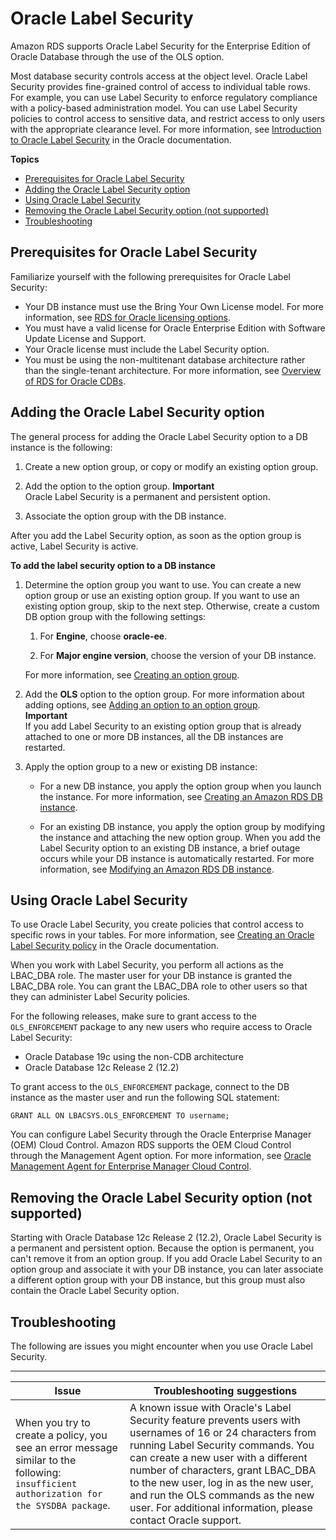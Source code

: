 # Oracle Label Security<a name="Oracle.Options.OLS"></a>

Amazon RDS supports Oracle Label Security for the Enterprise Edition of Oracle Database through the use of the OLS option\.

Most database security controls access at the object level\. Oracle Label Security provides fine\-grained control of access to individual table rows\. For example, you can use Label Security to enforce regulatory compliance with a policy\-based administration model\. You can use Label Security policies to control access to sensitive data, and restrict access to only users with the appropriate clearance level\. For more information, see [Introduction to Oracle Label Security](https://docs.oracle.com/database/121/OLSAG/intro.htm#OLSAG001) in the Oracle documentation\.

**Topics**
+ [Prerequisites for Oracle Label Security](#Oracle.Options.OLS.PreReqs)
+ [Adding the Oracle Label Security option](#Oracle.Options.OLS.Add)
+ [Using Oracle Label Security](#Oracle.Options.OLS.Using)
+ [Removing the Oracle Label Security option \(not supported\)](#Oracle.Options.OLS.Remove)
+ [Troubleshooting](#Oracle.Options.OLS.Troubleshooting)

## Prerequisites for Oracle Label Security<a name="Oracle.Options.OLS.PreReqs"></a>

Familiarize yourself with the following prerequisites for Oracle Label Security: 
+ Your DB instance must use the Bring Your Own License model\. For more information, see [RDS for Oracle licensing options](Oracle.Concepts.Licensing.md)\. 
+ You must have a valid license for Oracle Enterprise Edition with Software Update License and Support\. 
+ Your Oracle license must include the Label Security option\. 
+ You must be using the non\-multitenant database architecture rather than the single\-tenant architecture\. For more information, see [Overview of RDS for Oracle CDBs](oracle-multitenant.md#Oracle.Concepts.single-tenant)\.

## Adding the Oracle Label Security option<a name="Oracle.Options.OLS.Add"></a>

The general process for adding the Oracle Label Security option to a DB instance is the following: 

1. Create a new option group, or copy or modify an existing option group\.

1. Add the option to the option group\.
**Important**  
Oracle Label Security is a permanent and persistent option\.

1. Associate the option group with the DB instance\.

After you add the Label Security option, as soon as the option group is active, Label Security is active\. 

**To add the label security option to a DB instance**

1. Determine the option group you want to use\. You can create a new option group or use an existing option group\. If you want to use an existing option group, skip to the next step\. Otherwise, create a custom DB option group with the following settings: 

   1. For **Engine**, choose **oracle\-ee**\. 

   1. For **Major engine version**, choose the version of your DB instance\. 

   For more information, see [Creating an option group](USER_WorkingWithOptionGroups.md#USER_WorkingWithOptionGroups.Create)\. 

1. Add the **OLS** option to the option group\. For more information about adding options, see [Adding an option to an option group](USER_WorkingWithOptionGroups.md#USER_WorkingWithOptionGroups.AddOption)\.  
**Important**  
If you add Label Security to an existing option group that is already attached to one or more DB instances, all the DB instances are restarted\. 

1. Apply the option group to a new or existing DB instance: 
   + For a new DB instance, you apply the option group when you launch the instance\. For more information, see [Creating an Amazon RDS DB instance](USER_CreateDBInstance.md)\. 

      
   + For an existing DB instance, you apply the option group by modifying the instance and attaching the new option group\. When you add the Label Security option to an existing DB instance, a brief outage occurs while your DB instance is automatically restarted\. For more information, see [Modifying an Amazon RDS DB instance](Overview.DBInstance.Modifying.md)\.

## Using Oracle Label Security<a name="Oracle.Options.OLS.Using"></a>

To use Oracle Label Security, you create policies that control access to specific rows in your tables\. For more information, see [Creating an Oracle Label Security policy](https://docs.oracle.com/database/121/OLSAG/getstrtd.htm#OLSAG3096) in the Oracle documentation\. 

When you work with Label Security, you perform all actions as the LBAC\_DBA role\. The master user for your DB instance is granted the LBAC\_DBA role\. You can grant the LBAC\_DBA role to other users so that they can administer Label Security policies\. 

For the following releases, make sure to grant access to the `OLS_ENFORCEMENT` package to any new users who require access to Oracle Label Security:
+ Oracle Database 19c using the non\-CDB architecture
+ Oracle Database 12c Release 2 \(12\.2\)

To grant access to the `OLS_ENFORCEMENT` package, connect to the DB instance as the master user and run the following SQL statement:

```
GRANT ALL ON LBACSYS.OLS_ENFORCEMENT TO username;
```

You can configure Label Security through the Oracle Enterprise Manager \(OEM\) Cloud Control\. Amazon RDS supports the OEM Cloud Control through the Management Agent option\. For more information, see [Oracle Management Agent for Enterprise Manager Cloud Control](Oracle.Options.OEMAgent.md)\. 

## Removing the Oracle Label Security option \(not supported\)<a name="Oracle.Options.OLS.Remove"></a>

Starting with Oracle Database 12c Release 2 \(12\.2\), Oracle Label Security is a permanent and persistent option\. Because the option is permanent, you can't remove it from an option group\. If you add Oracle Label Security to an option group and associate it with your DB instance, you can later associate a different option group with your DB instance, but this group must also contain the Oracle Label Security option\.

## Troubleshooting<a name="Oracle.Options.OLS.Troubleshooting"></a>

The following are issues you might encounter when you use Oracle Label Security\. 


****  

| Issue | Troubleshooting suggestions | 
| --- | --- | 
|  When you try to create a policy, you see an error message similar to the following: `insufficient authorization for the SYSDBA package`\.   |  A known issue with Oracle's Label Security feature prevents users with usernames of 16 or 24 characters from running Label Security commands\. You can create a new user with a different number of characters, grant LBAC\_DBA to the new user, log in as the new user, and run the OLS commands as the new user\. For additional information, please contact Oracle support\.   | 